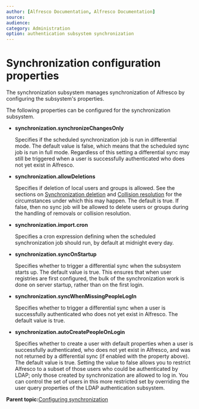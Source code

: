```yaml
---
author: [Alfresco Documentation, Alfresco Documentation]
source: 
audience: 
category: Administration
option: authentication subsystem synchronization
---
```


# Synchronization configuration properties

The synchronization subsystem manages synchronization of Alfresco by configuring the subsystem's properties.

The following properties can be configured for the synchronization subsystem.

-   **synchronization.synchronizeChangesOnly**

    Specifies if the scheduled synchronization job is run in differential mode. The default value is false, which means that the scheduled sync job is run in full mode. Regardless of this setting a differential sync may still be triggered when a user is successfully authenticated who does not yet exist in Alfresco.

-   **synchronization.allowDeletions**

    Specifies if deletion of local users and groups is allowed. See the sections on [Synchronization deletion](sync-delete.md) and [Collision resolution](sync-collision.md) for the circumstances under which this may happen. The default is true. If false, then no sync job will be allowed to delete users or groups during the handling of removals or collision resolution.

-   **synchronization.import.cron**

    Specifies a cron expression defining when the scheduled synchronization job should run, by default at midnight every day.

-   **synchronization.syncOnStartup**

    Specifies whether to trigger a differential sync when the subsystem starts up. The default value is true. This ensures that when user registries are first configured, the bulk of the synchronization work is done on server startup, rather than on the first login.

-   **synchronization.syncWhenMissingPeopleLogIn**

    Specifies whether to trigger a differential sync when a user is successfully authenticated who does not yet exist in Alfresco. The default value is true.

-   **synchronization.autoCreatePeopleOnLogin**

    Specifies whether to create a user with default properties when a user is successfully authenticated, who does not yet exist in Alfresco, and was not returned by a differential sync \(if enabled with the property above\). The default value is true. Setting the value to false allows you to restrict Alfresco to a subset of those users who could be authenticated by LDAP; only those created by synchronization are allowed to log in. You can control the set of users in this more restricted set by overriding the user query properties of the LDAP authentication subsystem.


**Parent topic:**[Configuring synchronization](../concepts/sync-intro.md)

